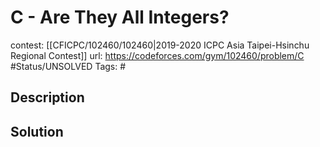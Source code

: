 # C - Are They All Integers?

contest: [[CFICPC/102460/102460|2019-2020 ICPC Asia Taipei-Hsinchu Regional Contest]]
url: https://codeforces.com/gym/102460/problem/C
#Status/UNSOLVED
Tags: #

## Description

## Solution

